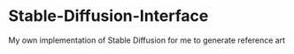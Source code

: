 # Stable-Diffusion-Interface
My own implementation of Stable Diffusion for me to generate reference art 
